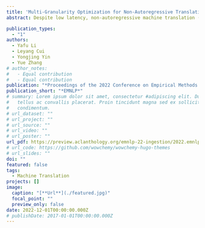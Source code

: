 ```yaml
---
title: 'Multi-Granularity Optimization for Non-Autoregressive Translation'
abstract: Despite low latency, non-autoregressive machine translation (NAT) suffers severe performance deterioration due to the naive independence assumption. This assumption is further strengthened by cross-entropy loss, which encourages a strict match between the hypothesis and the reference token by token. To alleviate this issue, we propose multi-granularity optimization for NAT, which collects model behaviours on translation segments of various granularities and integrates feedback for backpropagation. Experiments on four WMT benchmarks show that the proposed method significantly outperforms the baseline models trained with cross-entropy loss, and achieves the best performance on WMT’16 En⇔Ro and highly competitive results on WMT’14 En⇔De for fully non-autoregressive translation.

publication_types:
  - "1"
authors:
  - Yafu Li
  - Leyang Cui
  - Yongjing Yin
  - Yue Zhang
# author_notes:
#   - Equal contribution
#   - Equal contribution
publication: "*Proceedings of the 2022 Conference on Empirical Methods in Natural Language Processing*"
publication_short: "*EMNLP*"
# summary: Lorem ipsum dolor sit amet, consectetur #adipiscing elit. Duis posuere
#   tellus ac convallis placerat. Proin tincidunt magna sed ex sollicitudin
#   condimentum.
# url_dataset: ""
# url_project: ""
# url_source: ""
# url_video: ""
# url_poster: ""
url_pdf: https://preview.aclanthology.org/emnlp-22-ingestion/2022.emnlp-main.339.pdf
# url_code: https://github.com/wowchemy/wowchemy-hugo-themes
# url_slides: ""
doi: ""
featured: false
tags:
  - Machine Translation
projects: []
image:
  caption: "[**Url**](./featured.jpg)"
  focal_point: ""
  preview_only: false
date: 2022-12-01T00:00:00.000Z
# publishDate: 2017-01-01T00:00:00.000Z
---
```

